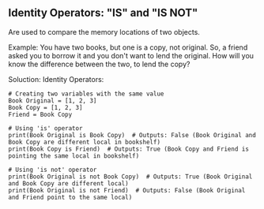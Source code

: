 
## Identity Operators: "IS" and "IS NOT"

Are used to compare the memory locations of two objects.

Example: You have two books, but one is a copy, not original. So, a friend asked you to borrow it and you don't want to lend the original. How will you know the difference between the two, to lend the copy?

Soluction: Identity Operators:

```
# Creating two variables with the same value
Book Original = [1, 2, 3]
Book Copy = [1, 2, 3]
Friend = Book Copy

# Using 'is' operator
print(Book Original is Book Copy)  # Outputs: False (Book Original and Book Copy are different local in bookshelf)
print(Book Copy is Friend)  # Outputs: True (Book Copy and Friend is pointing the same local in bookshelf)

# Using 'is not' operator
print(Book Original is not Book Copy)  # Outputs: True (Book Original and Book Copy are different local)
print(Book Original is not Friend)  # Outputs: False (Book Original and Friend point to the same local)
```


